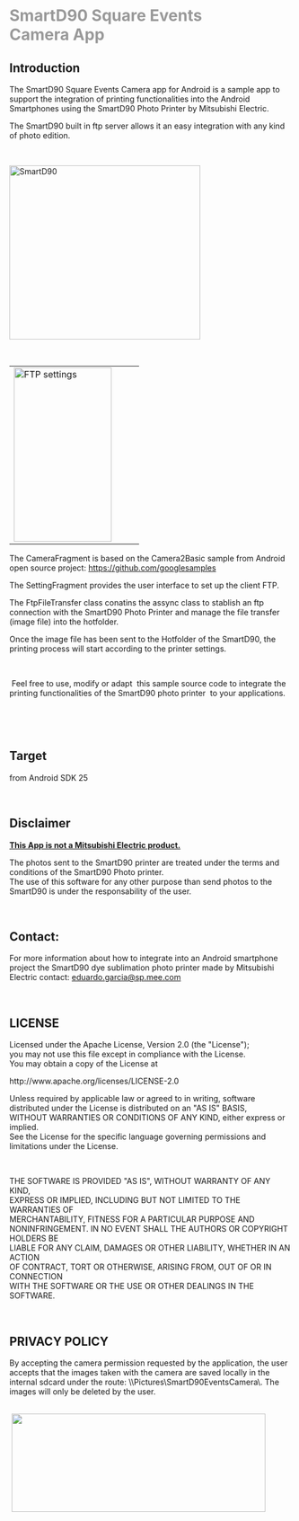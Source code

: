 <h1><span style="color: #999999;">SmartD90 Square Events Camera&nbsp;App</span></h1>
<h2>Introduction</h2>
<p>The SmartD90 Square Events Camera&nbsp;app for Android is a sample app to support the integration of printing functionalities into the Android Smartphones using the SmartD90 Photo Printer by Mitsubishi Electric.</p>
<p>The SmartD90 built in ftp server allows it an easy integration with any kind of photo edition.</p>
<p>&nbsp;</p>
<p><img src="http://www.motionstudios.es/edu/php/smartd90/smartd90.png" alt="SmartD90" width="340" height="310" /></p>
<p>&nbsp;</p>
<table border="0">
<tbody>
<tr>
<td><img src="http://www.motionstudios.es/edu/php/smartd90/screen1.png" alt="FTP settings" width="174" height="310" /></td>
<td>&nbsp;</td>
<td>&nbsp;</td>
</tr>
</tbody>
</table>
<p>The CameraFragment is based on the Camera2Basic sample from Android open source project:&nbsp;<a href="https://github.com/googlesamples">https://github.com/googlesamples</a>&nbsp;</p>
<p>The SettingFragment provides the user interface to set up the client FTP.</p>
<p>The FtpFileTransfer class conatins the assync class to stablish an ftp connection with the SmartD90 Photo Printer and manage the file transfer (image file) into the hotfolder.</p>
<p>Once the image file has been sent to the Hotfolder of the SmartD90, the printing process&nbsp;will&nbsp;start according to the printer settings.</p>
<p>&nbsp;</p>
<p>&nbsp;Feel free to use, modify or adapt &nbsp;this sample source code to integrate the printing functionalities of the SmartD90 photo printer &nbsp;to your applications.</p>
<p>&nbsp;</p>
<p>&nbsp;</p>
<h2><strong>Target</strong></h2>
<p>from Android SDK 25</p>
<p>&nbsp;</p>
<h2><strong>Disclaimer</strong></h2>
<p><strong><span style="text-decoration: underline;">This App is not a Mitsubishi Electric product.</span></strong></p>
<p>The photos sent to the SmartD90 printer are treated under the terms and conditions of the SmartD90 Photo printer.<br />The use of this software for any other purpose than send photos to the SmartD90 is under the responsability of the user.</p>
<p>&nbsp;</p>
<h2>Contact:</h2>
<p>For more information about how to integrate into an Android smartphone project the SmartD90 dye sublimation photo printer made by Mitsubishi Electric contact: <a href="mailto:eduardo.garcia@sp.mee.com">eduardo.garcia@sp.mee.com</a></p>
<p>&nbsp;</p>
<h2>LICENSE</h2>
<p>Licensed under the Apache License, Version 2.0 (the "License");<br /> you may not use this file except in compliance with the License.<br /> You may obtain a copy of the License at</p>
<p>http://www.apache.org/licenses/LICENSE-2.0</p>
<p>Unless required by applicable law or agreed to in writing, software<br /> distributed under the License is distributed on an "AS IS" BASIS,<br /> WITHOUT WARRANTIES OR CONDITIONS OF ANY KIND, either express or implied.<br /> See the License for the specific language governing permissions and<br /> limitations under the License.</p>
<p>&nbsp;</p>
<p>THE SOFTWARE IS PROVIDED "AS IS", WITHOUT WARRANTY OF ANY KIND,<br />EXPRESS OR IMPLIED, INCLUDING BUT NOT LIMITED TO THE WARRANTIES OF<br />MERCHANTABILITY, FITNESS FOR A PARTICULAR PURPOSE AND<br />NONINFRINGEMENT. IN NO EVENT SHALL THE AUTHORS OR COPYRIGHT HOLDERS BE<br />LIABLE FOR ANY CLAIM, DAMAGES OR OTHER LIABILITY, WHETHER IN AN ACTION<br />OF CONTRACT, TORT OR OTHERWISE, ARISING FROM, OUT OF OR IN CONNECTION<br />WITH THE SOFTWARE OR THE USE OR OTHER DEALINGS IN THE SOFTWARE.</p>
<p>&nbsp;</p>
<h2>PRIVACY POLICY</h2>
<p>By accepting the camera permission requested by the application, the user accepts that the images taken with the camera are saved locally in the internal sdcard under the route: \\Pictures\SmartD90EventsCamera\. The images will only be deleted by the user.<br /><br /></p>
<p>&nbsp;<a title="SmartD90 Square Events Camera" href="https://play.google.com/store/apps/details?id=com.smartd90eventscamera&amp;hl=en" target="_blank"><img src="http://www.motionstudios.es/edu/php/smartd90/en_badge_web_generic.png" alt="" width="452" height="175" /></a></p>
